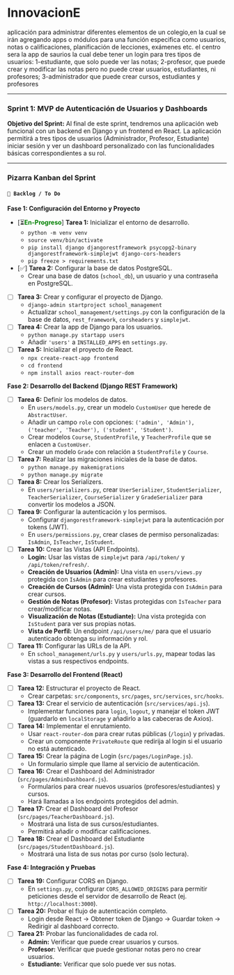 # InnovacionE

aplicación  para administrar diferentes elementos de un colegio,en la cual se irán agregando apps o módulos para una función especifica como usuarios, notas o calificaciones, planificación de lecciones, exámenes etc. el centro sera la app de saurios la cual debe tener un login para tres tipos de usuarios: 1-estudiante, que solo puede ver las notas; 2-profesor, que puede crear y modificar las notas pero no puede crear usuarios, estudiantes, ni profesores; 3-administrador que puede crear cursos, estudiantes y profesores

---

### **Sprint 1: MVP de Autenticación de Usuarios y Dashboards**

**Objetivo del Sprint:** Al final de este sprint, tendremos una aplicación web funcional con un backend en Django y un frontend en React. La aplicación permitirá a tres tipos de usuarios (Administrador, Profesor, Estudiante) iniciar sesión y ver un dashboard personalizado con las funcionalidades básicas correspondientes a su rol.

---

### Pizarra Kanban del Sprint

#### `📝 Backlog / To Do`

**Fase 1: Configuración del Entorno y Proyecto**
- [⏳<span style="color:green; font-weight:bold;">En-Progreso</span>] **Tarea 1:** Inicializar el entorno de desarrollo.
  - `python -m venv venv`
  - `source venv/bin/activate`
  - `pip install django djangorestframework psycopg2-binary djangorestframework-simplejwt django-cors-headers`
  - `pip freeze > requirements.txt`
- [✅] **Tarea 2:** Configurar la base de datos PostgreSQL.
  - Crear una base de datos (`school_db`), un usuario y una contraseña en PostgreSQL.
- [ ] **Tarea 3:** Crear y configurar el proyecto de Django.
  - `django-admin startproject school_management`
  - Actualizar `school_management/settings.py` con la configuración de la base de datos, `rest_framework`, `corsheaders` y `simplejwt`.
- [ ] **Tarea 4:** Crear la app de Django para los usuarios.
  - `python manage.py startapp users`
  - Añadir `'users'` a `INSTALLED_APPS` en `settings.py`.
- [ ] **Tarea 5:** Inicializar el proyecto de React.
  - `npx create-react-app frontend`
  - `cd frontend`
  - `npm install axios react-router-dom`

**Fase 2: Desarrollo del Backend (Django REST Framework)**
- [ ] **Tarea 6:** Definir los modelos de datos.
  - En `users/models.py`, crear un modelo `CustomUser` que herede de `AbstractUser`.
  - Añadir un campo `role` con opciones: `('admin', 'Admin'), ('teacher', 'Teacher'), ('student', 'Student')`.
  - Crear modelos `Course`, `StudentProfile`, y `TeacherProfile` que se enlacen a `CustomUser`.
  - Crear un modelo `Grade` con relación a `StudentProfile` y `Course`.
- [ ] **Tarea 7:** Realizar las migraciones iniciales de la base de datos.
  - `python manage.py makemigrations`
  - `python manage.py migrate`
- [ ] **Tarea 8:** Crear los Serializers.
  - En `users/serializers.py`, crear `UserSerializer`, `StudentSerializer`, `TeacherSerializer`, `CourseSerializer` y `GradeSerializer` para convertir los modelos a JSON.
- [ ] **Tarea 9:** Configurar la autenticación y los permisos.
  - Configurar `djangorestframework-simplejwt` para la autenticación por tokens (JWT).
  - En `users/permissions.py`, crear clases de permiso personalizadas: `IsAdmin`, `IsTeacher`, `IsStudent`.
- [ ] **Tarea 10:** Crear las Vistas (API Endpoints).
  - **Login:** Usar las vistas de `simplejwt` para `/api/token/` y `/api/token/refresh/`.
  - **Creación de Usuarios (Admin):** Una vista en `users/views.py` protegida con `IsAdmin` para crear estudiantes y profesores.
  - **Creación de Cursos (Admin):** Una vista protegida con `IsAdmin` para crear cursos.
  - **Gestión de Notas (Profesor):** Vistas protegidas con `IsTeacher` para crear/modificar notas.
  - **Visualización de Notas (Estudiante):** Una vista protegida con `IsStudent` para ver sus propias notas.
  - **Vista de Perfil:** Un endpoint `/api/users/me/` para que el usuario autenticado obtenga su información y rol.
- [ ] **Tarea 11:** Configurar las URLs de la API.
  - En `school_management/urls.py` y `users/urls.py`, mapear todas las vistas a sus respectivos endpoints.

**Fase 3: Desarrollo del Frontend (React)**
- [ ] **Tarea 12:** Estructurar el proyecto de React.
  - Crear carpetas: `src/components`, `src/pages`, `src/services`, `src/hooks`.
- [ ] **Tarea 13:** Crear el servicio de autenticación (`src/services/api.js`).
  - Implementar funciones para `login`, `logout`, y manejar el token JWT (guardarlo en `localStorage` y añadirlo a las cabeceras de Axios).
- [ ] **Tarea 14:** Implementar el enrutamiento.
  - Usar `react-router-dom` para crear rutas públicas (`/login`) y privadas.
  - Crear un componente `PrivateRoute` que redirija al login si el usuario no está autenticado.
- [ ] **Tarea 15:** Crear la página de Login (`src/pages/LoginPage.js`).
  - Un formulario simple que llame al servicio de autenticación.
- [ ] **Tarea 16:** Crear el Dashboard del Administrador (`src/pages/AdminDashboard.js`).
  - Formularios para crear nuevos usuarios (profesores/estudiantes) y cursos.
  - Hará llamadas a los endpoints protegidos del admin.
- [ ] **Tarea 17:** Crear el Dashboard del Profesor (`src/pages/TeacherDashboard.js`).
  - Mostrará una lista de sus cursos/estudiantes.
  - Permitirá añadir o modificar calificaciones.
- [ ] **Tarea 18:** Crear el Dashboard del Estudiante (`src/pages/StudentDashboard.js`).
  - Mostrará una lista de sus notas por curso (solo lectura).

**Fase 4: Integración y Pruebas**
- [ ] **Tarea 19:** Configurar CORS en Django.
  - En `settings.py`, configurar `CORS_ALLOWED_ORIGINS` para permitir peticiones desde el servidor de desarrollo de React (ej. `http://localhost:3000`).
- [ ] **Tarea 20:** Probar el flujo de autenticación completo.
  - Login desde React -> Obtener token de Django -> Guardar token -> Redirigir al dashboard correcto.
- [ ] **Tarea 21:** Probar las funcionalidades de cada rol.
  - **Admin:** Verificar que puede crear usuarios y cursos.
  - **Profesor:** Verificar que puede gestionar notas pero no crear usuarios.
  - **Estudiante:** Verificar que solo puede ver sus notas.